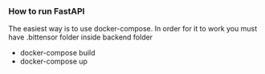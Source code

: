 ### How to run FastAPI
The easiest way is to use docker-compose. In order for it to work you must have .bittensor folder inside backend folder
- docker-compose build
- docker-compose up
